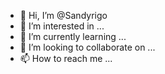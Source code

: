 - 👋 Hi, I’m @Sandyrigo
- 👀 I’m interested in ...
- 🌱 I’m currently learning ...
- 💞️ I’m looking to collaborate on ...
- 📫 How to reach me ...

<!---
Sandyrigo/Sandyrigo is a ✨ special ✨ repository because its `README.md` (this file) appears on your GitHub profile.
You can click the Preview link to take a look at your changes.
--->
